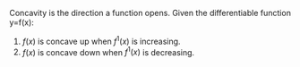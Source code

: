 Concavity is the direction a function opens.
Given the differentiable function y=f(x):
1. $f(x)$ is concave up when $f^1(x)$ is increasing.
2. $f(x)$ is concave down when $f^1(x)$ is decreasing.